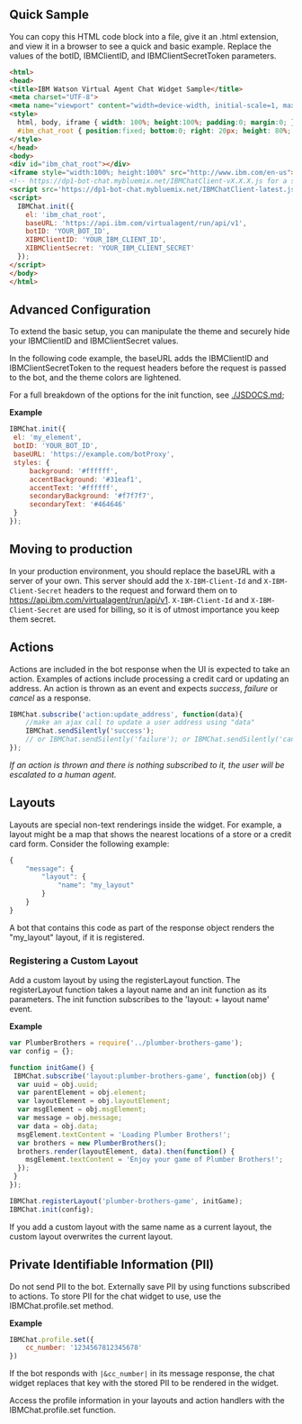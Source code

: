 ## Quick Sample

You can copy this HTML code block into a file, give it an .html extension, and view it in a browser to see a quick and basic example. Replace the values of the botID, IBMClientID, and IBMClientSecretToken parameters.

```html
<html>
<head>
<title>IBM Watson Virtual Agent Chat Widget Sample</title>
<meta charset="UTF-8">
<meta name="viewport" content="width=device-width, initial-scale=1, maximum-scale=1, user-scalable=0" />
<style>
  html, body, iframe { width: 100%; height:100%; padding:0; margin:0; }
  #ibm_chat_root { position:fixed; bottom:0; right: 20px; height: 80%; min-height:400px; width:300px; background:#000; }
</style>
</head>
<body>
<div id="ibm_chat_root"></div>
<iframe style="width:100%; height:100%" src="http://www.ibm.com/en-us"></iframe>
<!-- https://dp1-bot-chat.mybluemix.net/IBMChatClient-vX.X.X.js for a specific version -->
<script src='https://dp1-bot-chat.mybluemix.net/IBMChatClient-latest.js'></script>
<script>
  IBMChat.init({
    el: 'ibm_chat_root',
    baseURL: 'https://api.ibm.com/virtualagent/run/api/v1',
    botID: 'YOUR_BOT_ID',
    XIBMClientID: 'YOUR_IBM_CLIENT_ID',
    XIBMClientSecret: 'YOUR_IBM_CLIENT_SECRET'
  });
</script>
</body>
</html>
```

## Advanced Configuration

To extend the basic setup, you can manipulate the theme and securely hide your IBMClientID and IBMClientSecret values.

In the following code example, the baseURL adds the IBMClientID and IBMClientSecretToken to the request headers before the request is passed to the bot, and the theme colors are lightened.

For a full breakdown of the options for the init function, see [./JSDOCS.md](./JSDOCS.md);

**Example**  
```js
IBMChat.init({
 el: 'my_element',
 botID: 'YOUR_BOT_ID',
 baseURL: 'https://example.com/botProxy',
 styles: {
	 background: '#ffffff',
	 accentBackground: '#31eaf1',
	 accentText: '#ffffff',
	 secondaryBackground: '#f7f7f7',
	 secondaryText: '#464646'
 }
});
```

## Moving to production

In your production environment, you should replace the baseURL with a server of your own. This server should add the `X-IBM-Client-Id` and `X-IBM-Client-Secret` headers to the request and forward them on to https://api.ibm.com/virtualagent/run/api/v1. `X-IBM-Client-Id` and `X-IBM-Client-Secret` are used for billing, so it is of utmost importance you keep them secret.

## Actions

Actions are included in the bot response when the UI is expected to take an action. Examples of actions include processing a credit card or updating an address. An action is thrown as an event and expects *success*, *failure* or *cancel* as a response.

```js
IBMChat.subscribe('action:update_address', function(data){
	//make an ajax call to update a user address using "data"
	IBMChat.sendSilently('success');
	// or IBMChat.sendSilently('failure'); or IBMChat.sendSilently('cancel');
});
```

*If an action is thrown and there is nothing subscribed to it, the user will be escalated to a human agent.*

## Layouts

Layouts are special non-text renderings inside the widget. For example, a layout might be a map that shows the nearest locations of a store or a credit card form. Consider the following example:

```js
{
	"message": {
		"layout": {
			"name": "my_layout"
		}
	}
}
```

A bot that contains this code as part of the response object renders the "my_layout" layout, if it is registered.

### Registering a Custom Layout

Add a custom layout by using the registerLayout function. The registerLayout function takes a layout name and an init function as its parameters. The init function subscribes to the 'layout: + layout name' event.

**Example**  
```js
var PlumberBrothers = require('../plumber-brothers-game');
var config = {};

function initGame() {
 IBMChat.subscribe('layout:plumber-brothers-game', function(obj) {
  var uuid = obj.uuid;
  var parentElement = obj.element;
  var layoutElement = obj.layoutElement;
  var msgElement = obj.msgElement;
  var message = obj.message;
  var data = obj.data;
  msgElement.textContent = 'Loading Plumber Brothers!';
  var brothers = new PlumberBrothers();
  brothers.render(layoutElement, data).then(function() {
    msgElement.textContent = 'Enjoy your game of Plumber Brothers!';
  });
 }
});

IBMChat.registerLayout('plumber-brothers-game', initGame);
IBMChat.init(config);
```

If you add a custom layout with the same name as a current layout, the custom layout overwrites the current layout.

## Private Identifiable Information (PII)

Do not send PII to the bot. Externally save PII by using functions subscribed to actions. To store PII for the chat widget to use, use the IBMChat.profile.set method.

**Example**

```js
IBMChat.profile.set({
	cc_number: '1234567812345678'
})
```

If the bot responds with `|&cc_number|` in its message response, the chat widget replaces that key with the stored PII to be rendered in the widget.

Access the profile information in your layouts and action handlers with the IBMChat.profile.set function.
